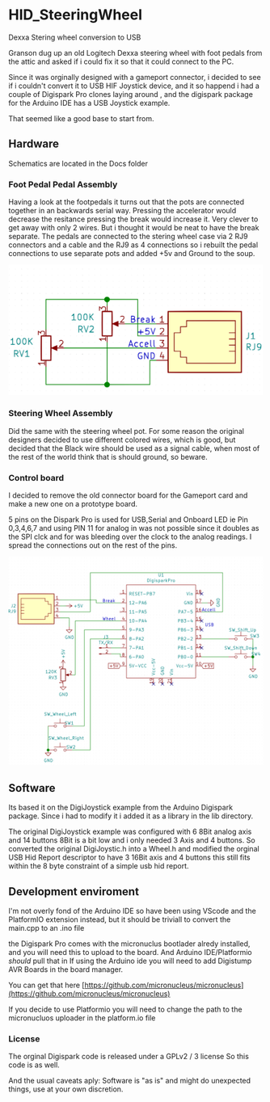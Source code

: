 # HID_SteeringWheel
Dexxa Stering wheel conversion to USB


Granson dug up an old Logitech Dexxa steering wheel with foot pedals from the
attic and asked if i could fix it so that it could connect to the PC.

Since it was orginally designed with a gameport connector, i decided to see if
i couldn't convert it to USB HIF Joystick device, and it so happend i had a 
couple of Digispark Pro clones laying around , and the digispark package for
the Arduino IDE has a USB Joystick example.

That seemed like a good base to start from.

## Hardware

Schematics are located in the Docs folder


### Foot Pedal Pedal Assembly

Having a look at the footpedals it turns out that the pots are connected
together in an backwards serial way. Pressing the accelerator would decrease
the resitance pressing the break would increase it. Very clever to get away with only
2 wires. But i thought it would be neat to have the break separate.
The pedals are connected to the stering wheel case via 2 RJ9 connectors and a cable
and the RJ9 as 4 connections so i rebuilt the pedal connections to use separate pots
and added +5v and Ground to the soup.

![Pedal Connections](/Docs/PedalConnections.png)

### Steering Wheel Assembly

Did the same with the steering wheel pot.
For some reason the original designers decided to use different colored wires,
which is good, but decided that the Black wire should be used as a signal cable,
when most of the rest of the world think that is should ground, so beware.

### Control board

I decided to remove the old connector board for the Gameport card and make a new
one on a prototype board.

5 pins on the Dispark Pro is used for USB,Serial and Onboard LED 
ie Pin 0,3,4,6,7 and using PIN 11 for analog in was not possible since it 
doubles as the SPI clck and for was bleeding over the clock to the analog 
readings. I spread the connections out on the rest of the pins.

![Wheel Assembly](/Docs/WheelConnections.png)

## Software

Its based it on the DigiJoystick example from the Arduino Digispark package.
Since i had to modify it i added it as a library in the lib directory.

The original DigiJoystick example was configured with 6 8Bit analog axis and 
14 buttons 8Bit is a bit low and i only needed 3 Axis and 4 buttons. So 
converted the original DigiJoystic.h into a Wheel.h and modified the orginal
USB Hid Report descriptor to have 3 16Bit axis and 4 buttons this still 
fits within the 8 byte constraint of a simple usb hid report.




## Development enviroment

I'm not overly fond of the Arduino IDE so have been using VScode and the PlatformIO extension instead, 
but it should be triviall to convert the main.cpp to an .ino file

the Digispark Pro comes with the micronuclus bootlader alredy installed, and
you will need this to upload to the board. And Arduino IDE/Platformio *should* pull that in
If using the Arduino ide you will need to add Digistump AVR Boards in the board manager.

You can get that here [https://github.com/micronucleus/micronucleus](https://github.com/micronucleus/micronucleus)

If you decide to use Platformio you will need to change the path to the 
micronucluos uploader in the platform.io file

### License

The orginal Digispark code is released under a GPLv2 / 3 license
So this code is as well.

And the usual caveats aply:
Software is "as is" and might do unexpected things, use at your own discretion.
